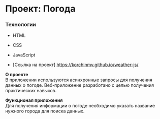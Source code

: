 # Проект: Погода

### Технологии

- HTML
- CSS
- JavaScript

- [Ссылка на проект] https://korchinmv.github.io/weather-js/

**О проекте** <br/>
В приложении используются асинхронные запросы для получения данных о погоде.
Веб-приложение разработано с целью получения практических навыков. <br/>

**Функционал приложения** <br/>
Для получения информации о погоде необходимо указать название нужного города для поиска данных.

